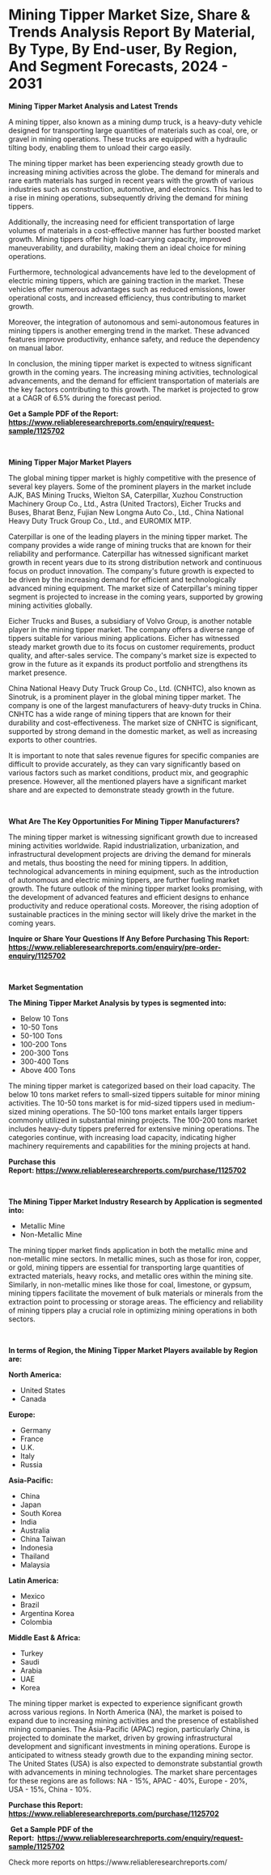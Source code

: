 <p><h1>Mining Tipper Market Size, Share & Trends Analysis Report By Material, By Type, By End-user, By Region, And Segment Forecasts, 2024 - 2031</h1></p><p><strong>Mining Tipper Market Analysis and Latest Trends</strong></p>
<p><p>A mining tipper, also known as a mining dump truck, is a heavy-duty vehicle designed for transporting large quantities of materials such as coal, ore, or gravel in mining operations. These trucks are equipped with a hydraulic tilting body, enabling them to unload their cargo easily.</p><p>The mining tipper market has been experiencing steady growth due to increasing mining activities across the globe. The demand for minerals and rare earth materials has surged in recent years with the growth of various industries such as construction, automotive, and electronics. This has led to a rise in mining operations, subsequently driving the demand for mining tippers.</p><p>Additionally, the increasing need for efficient transportation of large volumes of materials in a cost-effective manner has further boosted market growth. Mining tippers offer high load-carrying capacity, improved maneuverability, and durability, making them an ideal choice for mining operations.</p><p>Furthermore, technological advancements have led to the development of electric mining tippers, which are gaining traction in the market. These vehicles offer numerous advantages such as reduced emissions, lower operational costs, and increased efficiency, thus contributing to market growth.</p><p>Moreover, the integration of autonomous and semi-autonomous features in mining tippers is another emerging trend in the market. These advanced features improve productivity, enhance safety, and reduce the dependency on manual labor.</p><p>In conclusion, the mining tipper market is expected to witness significant growth in the coming years. The increasing mining activities, technological advancements, and the demand for efficient transportation of materials are the key factors contributing to this growth. The market is projected to grow at a CAGR of 6.5% during the forecast period.</p></p>
<p><strong>Get a Sample PDF of the Report:&nbsp; <a href="https://www.reliableresearchreports.com/enquiry/request-sample/1125702">https://www.reliableresearchreports.com/enquiry/request-sample/1125702</a></strong></p>
<p>&nbsp;</p>
<p><strong>Mining Tipper Major Market Players</strong></p>
<p><p>The global mining tipper market is highly competitive with the presence of several key players. Some of the prominent players in the market include AJK, BAS Mining Trucks, Wielton SA, Caterpillar, Xuzhou Construction Machinery Group Co., Ltd., Astra (United Tractors), Eicher Trucks and Buses, Bharat Benz, Fujian New Longma Auto Co., Ltd., China National Heavy Duty Truck Group Co., Ltd., and EUROMIX MTP.</p><p>Caterpillar is one of the leading players in the mining tipper market. The company provides a wide range of mining trucks that are known for their reliability and performance. Caterpillar has witnessed significant market growth in recent years due to its strong distribution network and continuous focus on product innovation. The company's future growth is expected to be driven by the increasing demand for efficient and technologically advanced mining equipment. The market size of Caterpillar's mining tipper segment is projected to increase in the coming years, supported by growing mining activities globally.</p><p>Eicher Trucks and Buses, a subsidiary of Volvo Group, is another notable player in the mining tipper market. The company offers a diverse range of tippers suitable for various mining applications. Eicher has witnessed steady market growth due to its focus on customer requirements, product quality, and after-sales service. The company's market size is expected to grow in the future as it expands its product portfolio and strengthens its market presence.</p><p>China National Heavy Duty Truck Group Co., Ltd. (CNHTC), also known as Sinotruk, is a prominent player in the global mining tipper market. The company is one of the largest manufacturers of heavy-duty trucks in China. CNHTC has a wide range of mining tippers that are known for their durability and cost-effectiveness. The market size of CNHTC is significant, supported by strong demand in the domestic market, as well as increasing exports to other countries.</p><p>It is important to note that sales revenue figures for specific companies are difficult to provide accurately, as they can vary significantly based on various factors such as market conditions, product mix, and geographic presence. However, all the mentioned players have a significant market share and are expected to demonstrate steady growth in the future.</p></p>
<p>&nbsp;</p>
<p><strong>What Are The Key Opportunities For Mining Tipper Manufacturers?</strong></p>
<p><p>The mining tipper market is witnessing significant growth due to increased mining activities worldwide. Rapid industrialization, urbanization, and infrastructural development projects are driving the demand for minerals and metals, thus boosting the need for mining tippers. In addition, technological advancements in mining equipment, such as the introduction of autonomous and electric mining tippers, are further fueling market growth. The future outlook of the mining tipper market looks promising, with the development of advanced features and efficient designs to enhance productivity and reduce operational costs. Moreover, the rising adoption of sustainable practices in the mining sector will likely drive the market in the coming years.</p></p>
<p><strong>Inquire or Share Your Questions If Any Before Purchasing This Report: <a href="https://www.reliableresearchreports.com/enquiry/pre-order-enquiry/1125702">https://www.reliableresearchreports.com/enquiry/pre-order-enquiry/1125702</a></strong></p>
<p>&nbsp;</p>
<p><strong>Market Segmentation</strong></p>
<p><strong>The Mining Tipper Market Analysis by types is segmented into:</strong></p>
<p><ul><li>Below 10 Tons</li><li>10-50 Tons</li><li>50-100 Tons</li><li>100-200 Tons</li><li>200-300 Tons</li><li>300-400 Tons</li><li>Above 400 Tons</li></ul></p>
<p><p>The mining tipper market is categorized based on their load capacity. The below 10 tons market refers to small-sized tippers suitable for minor mining activities. The 10-50 tons market is for mid-sized tippers used in medium-sized mining operations. The 50-100 tons market entails larger tippers commonly utilized in substantial mining projects. The 100-200 tons market includes heavy-duty tippers preferred for extensive mining operations. The categories continue, with increasing load capacity, indicating higher machinery requirements and capabilities for the mining projects at hand.</p></p>
<p><strong>Purchase this Report:&nbsp;<a href="https://www.reliableresearchreports.com/purchase/1125702">https://www.reliableresearchreports.com/purchase/1125702</a></strong></p>
<p>&nbsp;</p>
<p><strong>The Mining Tipper Market Industry Research by Application is segmented into:</strong></p>
<p><ul><li>Metallic Mine</li><li>Non-Metallic Mine</li></ul></p>
<p><p>The mining tipper market finds application in both the metallic mine and non-metallic mine sectors. In metallic mines, such as those for iron, copper, or gold, mining tippers are essential for transporting large quantities of extracted materials, heavy rocks, and metallic ores within the mining site. Similarly, in non-metallic mines like those for coal, limestone, or gypsum, mining tippers facilitate the movement of bulk materials or minerals from the extraction point to processing or storage areas. The efficiency and reliability of mining tippers play a crucial role in optimizing mining operations in both sectors.</p></p>
<p>&nbsp;</p>
<p><strong>In terms of Region, the Mining Tipper Market Players available by Region are:</strong></p>
<p>
    <p> <strong> North America: </strong>
        <ul>
            <li>United States</li>
            <li>Canada</li>
        </ul>
        </p> 
    <p> <strong> Europe: </strong>
        <ul>
            <li>Germany</li>
            <li>France</li>
            <li>U.K.</li>
            <li>Italy</li>
            <li>Russia</li>
        </ul>
        </p> 
    <p> <strong> Asia-Pacific: </strong>
        <ul>
            <li>China</li>
            <li>Japan</li>
            <li>South Korea</li>
            <li>India</li>
            <li>Australia</li>
            <li>China Taiwan</li>
            <li>Indonesia</li>
            <li>Thailand</li>
            <li>Malaysia</li>
        </ul>
        </p> 
    <p> <strong> Latin America: </strong>
        <ul>
            <li>Mexico</li>
            <li>Brazil</li>
            <li>Argentina Korea</li>
            <li>Colombia</li>
        </ul>
        </p> 
    <p> <strong> Middle East & Africa: </strong>
        <ul>
            <li>Turkey</li>
            <li>Saudi</li>
            <li>Arabia</li>
            <li>UAE</li>
            <li>Korea</li>
        </ul>
    </p>
    </p>
<p><p>The mining tipper market is expected to experience significant growth across various regions. In North America (NA), the market is poised to expand due to increasing mining activities and the presence of established mining companies. The Asia-Pacific (APAC) region, particularly China, is projected to dominate the market, driven by growing infrastructural development and significant investments in mining operations. Europe is anticipated to witness steady growth due to the expanding mining sector. The United States (USA) is also expected to demonstrate substantial growth with advancements in mining technologies. The market share percentages for these regions are as follows: NA - 15%, APAC - 40%, Europe - 20%, USA - 15%, China - 10%.</p></p>
<p><strong>Purchase this Report: <a href="https://www.reliableresearchreports.com/purchase/1125702">https://www.reliableresearchreports.com/purchase/1125702</a></strong></p>
<p>&nbsp;<strong>Get a Sample PDF of the Report:&nbsp;&nbsp;<a href="https://www.reliableresearchreports.com/enquiry/request-sample/1125702">https://www.reliableresearchreports.com/enquiry/request-sample/1125702</a></strong></p>
<p><strong></strong></p>
<p>Check more reports on https://www.reliableresearchreports.com/</p>